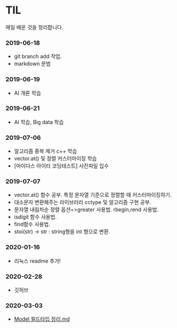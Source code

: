 # TIL
매일 배운 것을 정리합니다.


### 2019-06-18
* git branch add 작업. 
* markdown 문법

### 2019-06-19
- AI 개론 학습

### 2019-06-21
- AI 학습, Big data 학습

### 2019-07-06
- 알고리즘 중복 제거 c++ 학습
- vector.at() 및 정렬 커스터마이징 학습
- [마이다스 아이티 코딩테스트] 사진파일 입수

### 2019-07-07
- vector.at() 함수 공부. 특정 문자열 기준으로 정렬할 때 커스터마이징하기.
- 대소문자 변환해주는 라이브러리 cctype 및 알고리즘 구현 공부.
- 문자열 내림차순 정렬 옵션=>greater 사용법. rbegin,rend 사용법.
- isdigit 함수 사용법.
- find함수 사용법.
- stoi(str) -> str  : string형을 int 형으로 변환.

### 2020-01-16
- 리눅스 readme 추가!

### 2020-02-28
- 깃허브 

### 2020-03-03

- [Model 필드타입 정리.md](https://github.com/dkyou7/TIL/blob/master/%ED%8C%8C%EC%9D%B4%EC%8D%AC/Model%20%ED%95%84%EB%93%9C%ED%83%80%EC%9E%85%20%EC%A0%95%EB%A6%AC.md)

